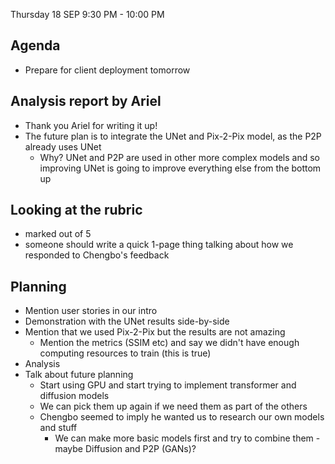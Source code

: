 Thursday 18 SEP 9:30 PM - 10:00 PM
## Agenda
- Prepare for client deployment tomorrow

## Analysis report by Ariel
- Thank you Ariel for writing it up!
- The future plan is to integrate the UNet and Pix-2-Pix model, as the P2P already uses UNet
    - Why? UNet and P2P are used in other more complex models and so improving UNet is going to improve everything else from the bottom up

## Looking at the rubric
- marked out of 5
- someone should write a quick 1-page thing talking about how we responded to Chengbo's feedback

## Planning
- Mention user stories in our intro
- Demonstration with the UNet results side-by-side
- Mention that we used Pix-2-Pix but the results are not amazing
    - Mention the metrics (SSIM etc) and say we didn't have enough computing resources to train (this is true)
- Analysis
- Talk about future planning
    - Start using GPU and start trying to implement transformer and diffusion models
    - We can pick them up again if we need them as part of the others
    - Chengbo seemed to imply he wanted us to research our own models and stuff
        - We can make more basic models first and try to combine them - maybe Diffusion and P2P (GANs)?
